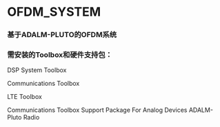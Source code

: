 # OFDM_SYSTEM

### 基于ADALM-PLUTO的OFDM系统

### 需安装的Toolbox和硬件支持包：
DSP System Toolbox

Communications Toolbox

LTE Toolbox

Communications Toolbox Support Package For Analog Devices ADALM-Pluto Radio